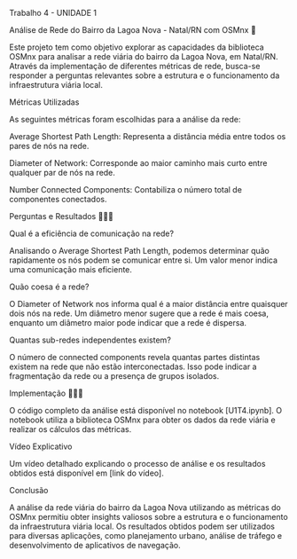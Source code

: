 Trabalho 4 - UNIDADE 1

Análise de Rede do Bairro da Lagoa Nova - Natal/RN com OSMnx 🛜

Este projeto tem como objetivo explorar as capacidades da biblioteca OSMnx para analisar a rede viária do bairro da Lagoa Nova, em Natal/RN. Através da implementação de diferentes métricas de rede, busca-se responder a perguntas relevantes sobre a estrutura e o funcionamento da infraestrutura viária local.

Métricas Utilizadas

As seguintes métricas foram escolhidas para a análise da rede:

Average Shortest Path Length: Representa a distância média entre todos os pares de nós na rede.

Diameter of Network: Corresponde ao maior caminho mais curto entre qualquer par de nós na rede.

Number Connected Components: Contabiliza o número total de componentes conectados.


Perguntas e Resultados 🙋🏽‍♂️

Qual é a eficiência de comunicação na rede?

Analisando o Average Shortest Path Length, podemos determinar quão rapidamente os nós podem se comunicar entre si. Um valor menor indica uma comunicação mais eficiente.

Quão coesa é a rede?

O Diameter of Network nos informa qual é a maior distância entre quaisquer dois nós na rede. Um diâmetro menor sugere que a rede é mais coesa, enquanto um diâmetro maior pode indicar que a rede é dispersa.

Quantas sub-redes independentes existem?

O número de connected components revela quantas partes distintas existem na rede que não estão interconectadas. Isso pode indicar a fragmentação da rede ou a presença de grupos isolados.

Implementação 👩🏽‍💻

O código completo da análise está disponível no notebook [U1T4.ipynb]. O notebook utiliza a biblioteca OSMnx para obter os dados da rede viária e realizar os cálculos das métricas.

Vídeo Explicativo

Um vídeo detalhado explicando o processo de análise e os resultados obtidos está disponível em [link do vídeo].

Conclusão

A análise da rede viária do bairro da Lagoa Nova utilizando as métricas do OSMnx permitiu obter insights valiosos sobre a estrutura e o funcionamento da infraestrutura viária local. Os resultados obtidos podem ser utilizados para diversas aplicações, como planejamento urbano, análise de tráfego e desenvolvimento de aplicativos de navegação.
